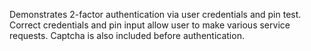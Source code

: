 Demonstrates 2-factor authentication via user credentials and pin test. Correct credentials and pin input allow user to make various service requests. Captcha is also included before authentication.
